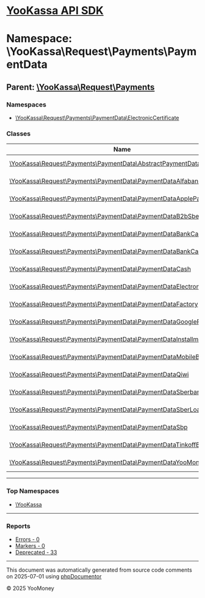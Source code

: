 # [YooKassa API SDK](../home.md)

# Namespace: \YooKassa\Request\Payments\PaymentData

## Parent: [\YooKassa\Request\Payments](../namespaces/yookassa-request-payments.md)

### Namespaces

* [\YooKassa\Request\Payments\PaymentData\ElectronicCertificate](../namespaces/yookassa-request-payments-paymentdata-electroniccertificate.md)

### Classes

| Name | Summary |
| ---- | ------- |
| [\YooKassa\Request\Payments\PaymentData\AbstractPaymentData](../classes/YooKassa-Request-Payments-PaymentData-AbstractPaymentData.md) | Класс, представляющий модель AbstractPaymentData. |
| [\YooKassa\Request\Payments\PaymentData\PaymentDataAlfabank](../classes/YooKassa-Request-Payments-PaymentData-PaymentDataAlfabank.md) | Класс, представляющий модель PaymentMethodDataAlfabank. |
| [\YooKassa\Request\Payments\PaymentData\PaymentDataApplePay](../classes/YooKassa-Request-Payments-PaymentData-PaymentDataApplePay.md) | Класс, представляющий модель PaymentDataApplePay. |
| [\YooKassa\Request\Payments\PaymentData\PaymentDataB2bSberbank](../classes/YooKassa-Request-Payments-PaymentData-PaymentDataB2bSberbank.md) | Класс, представляющий модель PaymentMethodDataB2bSberbank. |
| [\YooKassa\Request\Payments\PaymentData\PaymentDataBankCard](../classes/YooKassa-Request-Payments-PaymentData-PaymentDataBankCard.md) | Класс, представляющий модель PaymentMethodDataBankCard. |
| [\YooKassa\Request\Payments\PaymentData\PaymentDataBankCardCard](../classes/YooKassa-Request-Payments-PaymentData-PaymentDataBankCardCard.md) | Класс, представляющий модель PaymentDataBankCardCard. |
| [\YooKassa\Request\Payments\PaymentData\PaymentDataCash](../classes/YooKassa-Request-Payments-PaymentData-PaymentDataCash.md) | Класс, представляющий модель PaymentMethodDataCash. |
| [\YooKassa\Request\Payments\PaymentData\PaymentDataElectronicCertificate](../classes/YooKassa-Request-Payments-PaymentData-PaymentDataElectronicCertificate.md) | Класс, представляющий модель PaymentMethodDataElectronicCertificate. |
| [\YooKassa\Request\Payments\PaymentData\PaymentDataFactory](../classes/YooKassa-Request-Payments-PaymentData-PaymentDataFactory.md) | Класс, представляющий модель PaymentDataFactory. |
| [\YooKassa\Request\Payments\PaymentData\PaymentDataGooglePay](../classes/YooKassa-Request-Payments-PaymentData-PaymentDataGooglePay.md) | Класс, представляющий модель PaymentDataGooglePay. |
| [\YooKassa\Request\Payments\PaymentData\PaymentDataInstallments](../classes/YooKassa-Request-Payments-PaymentData-PaymentDataInstallments.md) | Класс, представляющий модель PaymentMethodDataInstallments. |
| [\YooKassa\Request\Payments\PaymentData\PaymentDataMobileBalance](../classes/YooKassa-Request-Payments-PaymentData-PaymentDataMobileBalance.md) | Класс, представляющий модель PaymentMethodDataMobileBalance. |
| [\YooKassa\Request\Payments\PaymentData\PaymentDataQiwi](../classes/YooKassa-Request-Payments-PaymentData-PaymentDataQiwi.md) | Класс, представляющий модель PaymentMethodDataQiwi. |
| [\YooKassa\Request\Payments\PaymentData\PaymentDataSberbank](../classes/YooKassa-Request-Payments-PaymentData-PaymentDataSberbank.md) | Класс, представляющий модель PaymentMethodDataSberbank. |
| [\YooKassa\Request\Payments\PaymentData\PaymentDataSberLoan](../classes/YooKassa-Request-Payments-PaymentData-PaymentDataSberLoan.md) | Класс, представляющий модель PaymentDataSberLoan. |
| [\YooKassa\Request\Payments\PaymentData\PaymentDataSbp](../classes/YooKassa-Request-Payments-PaymentData-PaymentDataSbp.md) | Класс, представляющий модель PaymentMethodDataSbp. |
| [\YooKassa\Request\Payments\PaymentData\PaymentDataTinkoffBank](../classes/YooKassa-Request-Payments-PaymentData-PaymentDataTinkoffBank.md) | Класс, представляющий модель PaymentMethodDataTinkoffBank. |
| [\YooKassa\Request\Payments\PaymentData\PaymentDataYooMoney](../classes/YooKassa-Request-Payments-PaymentData-PaymentDataYooMoney.md) | Класс, представляющий модель PaymentMethodDataYooMoney. |

---

### Top Namespaces

* [\YooKassa](../namespaces/yookassa.md)

---

### Reports
* [Errors - 0](../reports/errors.md)
* [Markers - 0](../reports/markers.md)
* [Deprecated - 33](../reports/deprecated.md)

---

This document was automatically generated from source code comments on 2025-07-01 using [phpDocumentor](http://www.phpdoc.org/)

&copy; 2025 YooMoney